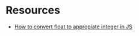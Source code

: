 # Resources

- [How to convert float to appropiate integer in JS](https://stackoverflow.com/a/596503/10029397)

